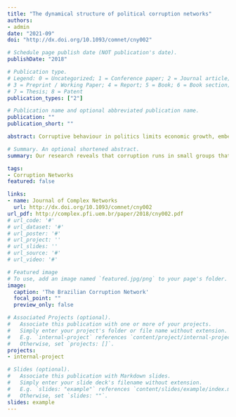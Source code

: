 ```yaml
---
title: "The dynamical structure of political corruption networks"
authors:
- admin
date: "2021-09"
doi: "http://dx.doi.org/10.1093/comnet/cny002"

# Schedule page publish date (NOT publication's date).
publishDate: "2018"

# Publication type.
# Legend: 0 = Uncategorized; 1 = Conference paper; 2 = Journal article;
# 3 = Preprint / Working Paper; 4 = Report; 5 = Book; 6 = Book section;
# 7 = Thesis; 8 = Patent
publication_types: ["2"]

# Publication name and optional abbreviated publication name.
publication: ""
publication_short: ""

abstract: Corruptive behaviour in politics limits economic growth, embezzles public funds, and promotes socio-economic inequality in modern democracies. We analyse well-documented political corruption scandals over the past 27 years, focusing on the dynamical structure of networks where two individuals are connected if they were involved in the same scandal. Our research reveals that corruption runs in small groups that rarely comprise more than eight people, in networks that have hubs and a modular structure that encompasses more than one corruption scandal. We observe abrupt changes in the size of the largest connected component and in the degree distribution, which are due to the coalescence of different modules when new scandals come to light or when governments change. We show further that the dynamical structure of political corruption networks can be used for successfully predicting partners in future scandals. We discuss the important role of network science in detecting and mitigating political corruption.

# Summary. An optional shortened abstract.
summary: Our research reveals that corruption runs in small groups that rarely comprise more than eight people, in networks that have hubs and a modular structure that encompasses more than one corruption scandal.

tags:
- Corruption Networks
featured: false

links:
- name: Journal of Complex Networks
  url: http://dx.doi.org/10.1093/comnet/cny002
url_pdf: http://complex.pfi.uem.br/paper/2018/cny002.pdf
# url_code: '#'
# url_dataset: '#'
# url_poster: '#'
# url_project: ''
# url_slides: ''
# url_source: '#'
# url_video: '#'

# Featured image
# To use, add an image named `featured.jpg/png` to your page's folder. 
image:
  caption: 'The Brazilian Corruption Network'
  focal_point: ""
  preview_only: false

# Associated Projects (optional).
#   Associate this publication with one or more of your projects.
#   Simply enter your project's folder or file name without extension.
#   E.g. `internal-project` references `content/project/internal-project/index.md`.
#   Otherwise, set `projects: []`.
projects:
- internal-project

# Slides (optional).
#   Associate this publication with Markdown slides.
#   Simply enter your slide deck's filename without extension.
#   E.g. `slides: "example"` references `content/slides/example/index.md`.
#   Otherwise, set `slides: ""`.
slides: example
---
```


<!-- {{% callout note %}}
Create your slides in Markdown - click the *Slides* button to check out the example.
{{% /callout %}} -->

<!-- Supplementary notes can be added here, including [code, math, and images](https://wowchemy.com/docs/writing-markdown-latex/).
 -->